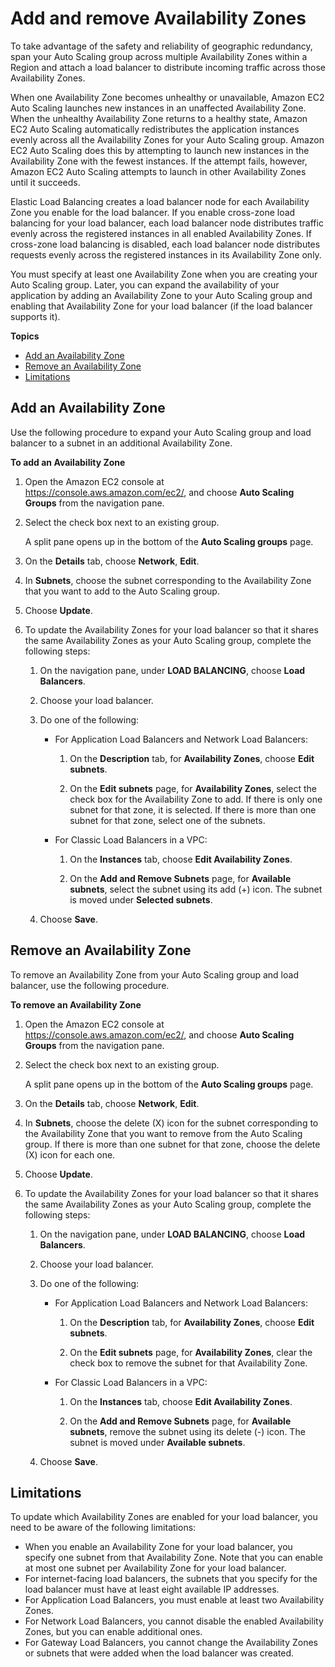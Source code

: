 # Add and remove Availability Zones<a name="as-add-availability-zone"></a>

To take advantage of the safety and reliability of geographic redundancy, span your Auto Scaling group across multiple Availability Zones within a Region and attach a load balancer to distribute incoming traffic across those Availability Zones\. 

When one Availability Zone becomes unhealthy or unavailable, Amazon EC2 Auto Scaling launches new instances in an unaffected Availability Zone\. When the unhealthy Availability Zone returns to a healthy state, Amazon EC2 Auto Scaling automatically redistributes the application instances evenly across all the Availability Zones for your Auto Scaling group\. Amazon EC2 Auto Scaling does this by attempting to launch new instances in the Availability Zone with the fewest instances\. If the attempt fails, however, Amazon EC2 Auto Scaling attempts to launch in other Availability Zones until it succeeds\.

Elastic Load Balancing creates a load balancer node for each Availability Zone you enable for the load balancer\. If you enable cross\-zone load balancing for your load balancer, each load balancer node distributes traffic evenly across the registered instances in all enabled Availability Zones\. If cross\-zone load balancing is disabled, each load balancer node distributes requests evenly across the registered instances in its Availability Zone only\. 

You must specify at least one Availability Zone when you are creating your Auto Scaling group\. Later, you can expand the availability of your application by adding an Availability Zone to your Auto Scaling group and enabling that Availability Zone for your load balancer \(if the load balancer supports it\)\.

**Topics**
+ [Add an Availability Zone](#as-add-az-console)
+ [Remove an Availability Zone](#as-remove-az-console)
+ [Limitations](#availability-zone-limitations)

## Add an Availability Zone<a name="as-add-az-console"></a>

Use the following procedure to expand your Auto Scaling group and load balancer to a subnet in an additional Availability Zone\.

**To add an Availability Zone**

1. Open the Amazon EC2 console at [https://console\.aws\.amazon\.com/ec2/](https://console.aws.amazon.com/ec2/), and choose **Auto Scaling Groups** from the navigation pane\.

1. Select the check box next to an existing group\.

   A split pane opens up in the bottom of the **Auto Scaling groups** page\. 

1. On the **Details** tab, choose **Network**, **Edit**\.

1. In **Subnets**, choose the subnet corresponding to the Availability Zone that you want to add to the Auto Scaling group\.

1. Choose **Update**\.

1. To update the Availability Zones for your load balancer so that it shares the same Availability Zones as your Auto Scaling group, complete the following steps:

   1. On the navigation pane, under **LOAD BALANCING**, choose **Load Balancers**\.

   1. Choose your load balancer\.

   1. Do one of the following:
      + For Application Load Balancers and Network Load Balancers:

        1. On the **Description** tab, for **Availability Zones**, choose **Edit subnets**\. 

        1. On the **Edit subnets** page, for **Availability Zones**, select the check box for the Availability Zone to add\. If there is only one subnet for that zone, it is selected\. If there is more than one subnet for that zone, select one of the subnets\. 
      + For Classic Load Balancers in a VPC:

        1. On the **Instances** tab, choose **Edit Availability Zones**\. 

        1. On the **Add and Remove Subnets** page, for **Available subnets**, select the subnet using its add \(\+\) icon\. The subnet is moved under **Selected subnets**\.

   1. Choose **Save**\.

## Remove an Availability Zone<a name="as-remove-az-console"></a>

To remove an Availability Zone from your Auto Scaling group and load balancer, use the following procedure\.

**To remove an Availability Zone**

1. Open the Amazon EC2 console at [https://console\.aws\.amazon\.com/ec2/](https://console.aws.amazon.com/ec2/), and choose **Auto Scaling Groups** from the navigation pane\.

1. Select the check box next to an existing group\.

   A split pane opens up in the bottom of the **Auto Scaling groups** page\. 

1. On the **Details** tab, choose **Network**, **Edit**\.

1. In **Subnets**, choose the delete \(X\) icon for the subnet corresponding to the Availability Zone that you want to remove from the Auto Scaling group\. If there is more than one subnet for that zone, choose the delete \(X\) icon for each one\. 

1. Choose **Update**\.

1. To update the Availability Zones for your load balancer so that it shares the same Availability Zones as your Auto Scaling group, complete the following steps:

   1. On the navigation pane, under **LOAD BALANCING**, choose **Load Balancers**\.

   1. Choose your load balancer\.

   1. Do one of the following:
      + For Application Load Balancers and Network Load Balancers:

        1. On the **Description** tab, for **Availability Zones**, choose **Edit subnets**\. 

        1. On the **Edit subnets** page, for **Availability Zones**, clear the check box to remove the subnet for that Availability Zone\.
      + For Classic Load Balancers in a VPC:

        1. On the **Instances** tab, choose **Edit Availability Zones**\. 

        1. On the **Add and Remove Subnets** page, for **Available subnets**, remove the subnet using its delete \(\-\) icon\. The subnet is moved under **Available subnets**\.

   1. Choose **Save**\.

## Limitations<a name="availability-zone-limitations"></a>

To update which Availability Zones are enabled for your load balancer, you need to be aware of the following limitations: 
+ When you enable an Availability Zone for your load balancer, you specify one subnet from that Availability Zone\. Note that you can enable at most one subnet per Availability Zone for your load balancer\. 
+ For internet\-facing load balancers, the subnets that you specify for the load balancer must have at least eight available IP addresses\. 
+ For Application Load Balancers, you must enable at least two Availability Zones\.
+ For Network Load Balancers, you cannot disable the enabled Availability Zones, but you can enable additional ones\.
+ For Gateway Load Balancers, you cannot change the Availability Zones or subnets that were added when the load balancer was created\.